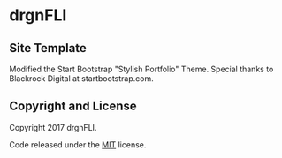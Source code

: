 # drgnFLI

## Site Template

Modified the Start Bootstrap "Stylish Portfolio" Theme. Special thanks to Blackrock Digital at startbootstrap.com.

## Copyright and License

Copyright 2017 drgnFLI.

Code released under the [MIT](https://github.com/drgnFLI/drgnfli.github.io/blob/master/LICENSE) license.